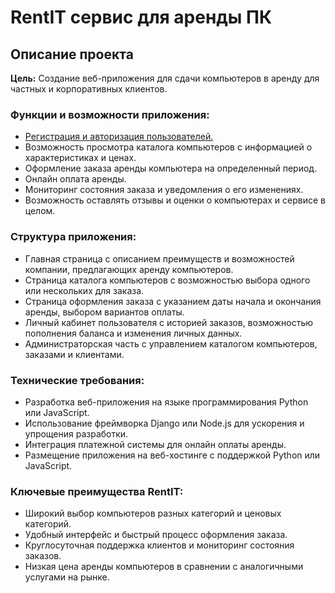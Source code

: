 # RentIT сервис для аренды ПК 

## Описание проекта

**Цель:** Создание веб-приложения для сдачи компьютеров в аренду для частных и корпоративных клиентов. 

### Функции и возможности приложения:
- [Регистрация и авторизация пользователей.](docs/auth.md)
- Возможность просмотра каталога компьютеров с информацией о характеристиках и ценах.
- Оформление заказа аренды компьютера на определенный период.
- Онлайн оплата аренды.
- Мониторинг состояния заказа и уведомления о его изменениях.
- Возможность оставлять отзывы и оценки о компьютерах и сервисе в целом.

### Структура приложения:
- Главная страница с описанием преимуществ и возможностей компании, предлагающих аренду компьютеров.
- Страница каталога компьютеров с возможностью выбора одного или нескольких для заказа.
- Страница оформления заказа с указанием даты начала и окончания аренды, выбором вариантов оплаты.
- Личный кабинет пользователя с историей заказов, возможностью пополнения баланса и изменения личных данных.
- Администраторская часть с управлением каталогом компьютеров, заказами и клиентами.

### Технические требования:
- Разработка веб-приложения на языке программирования Python или JavaScript.
- Использование фреймворка Django или Node.js для ускорения и упрощения разработки.
- Интеграция платежной системы для онлайн оплаты аренды.
- Размещение приложения на веб-хостинге с поддержкой Python или JavaScript.

### Ключевые преимущества RentIT:
- Широкий выбор компьютеров разных категорий и ценовых категорий.
- Удобный интерфейс и быстрый процесс оформления заказа.
- Круглосуточная поддержка клиентов и мониторинг состояния заказов.
- Низкая цена аренды компьютеров в сравнении с аналогичными услугами на рынке.